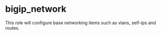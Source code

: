 bigip_network
=============

This role will configure base networking items such as vlans, self-ips and routes.
